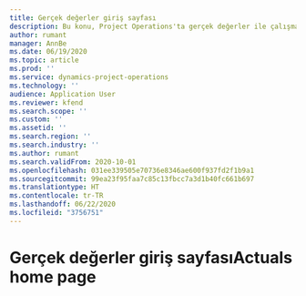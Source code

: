```yaml
---
title: Gerçek değerler giriş sayfası
description: Bu konu, Project Operations'ta gerçek değerler ile çalışma hakkında bilgi sağlar.
author: rumant
manager: AnnBe
ms.date: 06/19/2020
ms.topic: article
ms.prod: ''
ms.service: dynamics-project-operations
ms.technology: ''
audience: Application User
ms.reviewer: kfend
ms.search.scope: ''
ms.custom: ''
ms.assetid: ''
ms.search.region: ''
ms.search.industry: ''
ms.author: rumant
ms.search.validFrom: 2020-10-01
ms.openlocfilehash: 031ee339505e70736e8346ae600f937fd2f1b9a1
ms.sourcegitcommit: 99ea23f95faa7c85c13fbcc7a3d1b40fc661b697
ms.translationtype: HT
ms.contentlocale: tr-TR
ms.lasthandoff: 06/22/2020
ms.locfileid: "3756751"
---
```

# <a name="actuals-home-page"></a><span data-ttu-id="599df-103">Gerçek değerler giriş sayfası</span><span class="sxs-lookup"><span data-stu-id="599df-103">Actuals home page</span></span>

